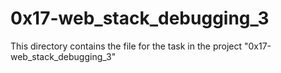 # 0x17-web_stack_debugging_3 #

This directory contains the file for the task in the project "0x17-web_stack_debugging_3"
